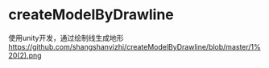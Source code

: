 # createModelByDrawline
使用unity开发，通过绘制线生成地形
https://github.com/shangshanyizhi/createModelByDrawline/blob/master/1%20(2).png
